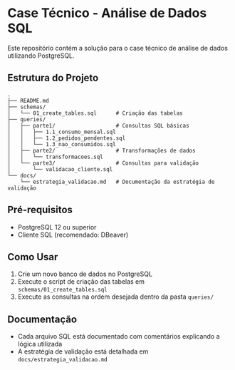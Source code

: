 # Case Técnico - Análise de Dados SQL

Este repositório contém a solução para o case técnico de análise de dados utilizando PostgreSQL.

## Estrutura do Projeto

```
.
├── README.md
├── schemas/
│   └── 01_create_tables.sql      # Criação das tabelas
├── queries/
│   ├── parte1/                   # Consultas SQL básicas
│   │   ├── 1.1_consumo_mensal.sql
│   │   ├── 1.2_pedidos_pendentes.sql
│   │   └── 1.3_nao_consumidos.sql
│   ├── parte2/                   # Transformações de dados
│   │   └── transformacoes.sql
│   └── parte3/                   # Consultas para validação
│       └── validacao_cliente.sql
└── docs/
    └── estrategia_validacao.md   # Documentação da estratégia de validação
```



## Pré-requisitos

- PostgreSQL 12 ou superior
- Cliente SQL (recomendado: DBeaver)

## Como Usar

1. Crie um novo banco de dados no PostgreSQL
2. Execute o script de criação das tabelas em `schemas/01_create_tables.sql`
3. Execute as consultas na ordem desejada dentro da pasta `queries/`

## Documentação

- Cada arquivo SQL está documentado com comentários explicando a lógica utilizada
- A estratégia de validação está detalhada em `docs/estrategia_validacao.md`